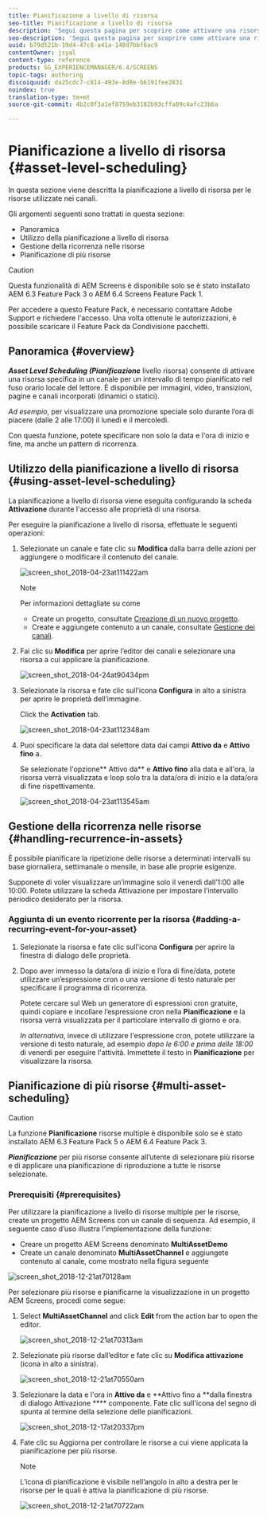 ```yaml
---
title: Pianificazione a livello di risorsa
seo-title: Pianificazione a livello di risorsa
description: 'Segui questa pagina per scoprire come attivare una risorsa specifica in un canale per un intervallo di tempo pianificato nel fuso orario locale del lettore. '
seo-description: 'Segui questa pagina per scoprire come attivare una risorsa specifica in un canale per un intervallo di tempo pianificato nel fuso orario locale del lettore. '
uuid: b79d521b-19d4-47c8-a41a-148d7bbf6ac9
contentOwner: jsyal
content-type: reference
products: SG_EXPERIENCEMANAGER/6.4/SCREENS
topic-tags: authoring
discoiquuid: da25cdc7-c814-493e-8d8e-b6191fee2831
noindex: true
translation-type: tm+mt
source-git-commit: 4b2c0f3a1ef8759eb3182b93cffa09c4afc23b6a

---
```



# Pianificazione a livello di risorsa {#asset-level-scheduling}

In questa sezione viene descritta la pianificazione a livello di risorsa per le risorse utilizzate nei canali.

Gli argomenti seguenti sono trattati in questa sezione:

* Panoramica
* Utilizzo della pianificazione a livello di risorsa
* Gestione della ricorrenza nelle risorse
* Pianificazione di più risorse

>[!CAUTION]
>
>Questa funzionalità di AEM Screens è disponibile solo se è stato installato AEM 6.3 Feature Pack 3 o AEM 6.4 Screens Feature Pack 1.
>
>Per accedere a questo Feature Pack, è necessario contattare Adobe Support e richiedere l&#39;accesso. Una volta ottenute le autorizzazioni, è possibile scaricare il Feature Pack da Condivisione pacchetti.

## Panoramica {#overview}

***Asset Level Scheduling (Pianificazione*** livello risorsa) consente di attivare una risorsa specifica in un canale per un intervallo di tempo pianificato nel fuso orario locale del lettore. È disponibile per immagini, video, transizioni, pagine e canali incorporati (dinamici o statici).

*Ad esempio*, per visualizzare una promozione speciale solo durante l’ora di piacere (dalle 2 alle 17:00) il lunedì e il mercoledì.

Con questa funzione, potete specificare non solo la data e l&#39;ora di inizio e fine, ma anche un pattern di ricorrenza.

## Utilizzo della pianificazione a livello di risorsa {#using-asset-level-scheduling}

La pianificazione a livello di risorsa viene eseguita configurando la scheda **Attivazione** durante l&#39;accesso alle proprietà di una risorsa.

Per eseguire la pianificazione a livello di risorsa, effettuate le seguenti operazioni:

1. Selezionate un canale e fate clic su **Modifica** dalla barra delle azioni per aggiungere o modificare il contenuto del canale.

   ![screen_shot_2018-04-23at111422am](assets/screen_shot_2018-04-23at111422am.png)

   >[!NOTE]
   >
   >Per informazioni dettagliate su come
   >
   >* Create un progetto, consultate [Creazione di un nuovo progetto](creating-a-screens-project.md).
   >* Create e aggiungete contenuto a un canale, consultate [Gestione dei canali](managing-channels.md).


1. Fai clic su **Modifica** per aprire l’editor dei canali e selezionare una risorsa a cui applicare la pianificazione.

   ![screen_shot_2018-04-24at90434pm](assets/screen_shot_2018-04-24at90434pm.png)

1. Selezionate la risorsa e fate clic sull’icona **Configura** in alto a sinistra per aprire le proprietà dell’immagine.

   Click the **Activation** tab.

   ![screen_shot_2018-04-23at112348am](assets/screen_shot_2018-04-23at112348am.png)

1. Puoi specificare la data dal selettore data dai campi **Attivo da** e **Attivo fino** a.

   Se selezionate l&#39;opzione** Attivo da** e **Attivo fino** alla data e all&#39;ora, la risorsa verrà visualizzata e loop solo tra la data/ora di inizio e la data/ora di fine rispettivamente.

   ![screen_shot_2018-04-23at113545am](assets/screen_shot_2018-04-23at113545am.png)

## Gestione della ricorrenza nelle risorse {#handling-recurrence-in-assets}

È possibile pianificare la ripetizione delle risorse a determinati intervalli su base giornaliera, settimanale o mensile, in base alle proprie esigenze.

Supponete di voler visualizzare un’immagine solo il venerdì dall’1:00 alle 10:00. Potete utilizzare la scheda Attivazione per impostare l&#39;intervallo periodico desiderato per la risorsa.

### Aggiunta di un evento ricorrente per la risorsa {#adding-a-recurring-event-for-your-asset}

1. Selezionate la risorsa e fate clic sull&#39;icona **Configura** per aprire la finestra di dialogo delle proprietà.
1. Dopo aver immesso la data/ora di inizio e l’ora di fine/data, potete utilizzare un’espressione cron o una versione di testo naturale per specificare il programma di ricorrenza.

   Potete cercare sul Web un generatore di espressioni cron gratuite, quindi copiare e incollare l’espressione cron nella **Pianificazione** e la risorsa verrà visualizzata per il particolare intervallo di giorno e ora.

   *In alternativa*, invece di utilizzare l&#39;espressione cron, potete utilizzare la versione di testo naturale, ad esempio *dopo le 6:00 e prima delle 18:00* di venerdì per eseguire l&#39;attività. Immettete il testo in **Pianificazione** per visualizzare la risorsa.

## Pianificazione di più risorse {#multi-asset-scheduling}

>[!CAUTION]
>
>La funzione **Pianificazione** risorse multiple è disponibile solo se è stato installato AEM 6.3 Feature Pack 5 o AEM 6.4 Feature Pack 3.

***Pianificazione*** per più risorse consente all’utente di selezionare più risorse e di applicare una pianificazione di riproduzione a tutte le risorse selezionate.

### Prerequisiti {#prerequisites}

Per utilizzare la pianificazione a livello di risorse multiple per le risorse, create un progetto AEM Screens con un canale di sequenza. Ad esempio, il seguente caso d’uso illustra l’implementazione della funzione:

* Creare un progetto AEM Screens denominato **MultiAssetDemo**
* Create un canale denominato **MultiAssetChannel** e aggiungete contenuto al canale, come mostrato nella figura seguente

![screen_shot_2018-12-21at70128am](assets/screen_shot_2018-12-21at70128am.png)

Per selezionare più risorse e pianificarne la visualizzazione in un progetto AEM Screens, procedi come segue:

1. Select **MultiAssetChannel** and click **Edit** from the action bar to open the editor.

   ![screen_shot_2018-12-21at70313am](assets/screen_shot_2018-12-21at70313am.png)

1. Selezionate più risorse dall’editor e fate clic su **Modifica attivazione** (icona in alto a sinistra).

   ![screen_shot_2018-12-21at70550am](assets/screen_shot_2018-12-21at70550am.png)

1. Selezionare la data e l&#39;ora in **Attivo da** e **Attivo fino a **dalla finestra di dialogo Attivazione **** componente. Fate clic sull&#39;icona del segno di spunta al termine della selezione delle pianificazioni.

   ![screen_shot_2018-12-17at20337pm](assets/screen_shot_2018-12-17at20337pm.png)

1. Fate clic su Aggiorna per controllare le risorse a cui viene applicata la pianificazione per più risorse.

   >[!NOTE]
   >
   >L’icona di pianificazione è visibile nell’angolo in alto a destra per le risorse per le quali è attiva la pianificazione di più risorse.

   ![screen_shot_2018-12-21at70722am](assets/screen_shot_2018-12-21at70722am.png)

